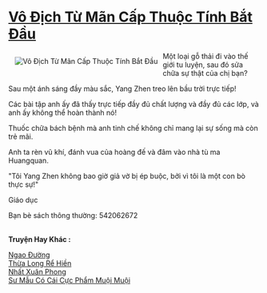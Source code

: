 <a href="https://truyentiki.com/vo-dich-tu-man-cap-thuoc-tinh-bat-dau.30536/" title="Vô Địch Từ Mãn Cấp Thuộc Tính Bắt Đầu"><h1>Vô Địch Từ Mãn Cấp Thuộc Tính Bắt Đầu</h1></a><div style="display:table"><img align="right" style="float: left; padding: 10px;" src="https://truyentiki.com/a/img/str/src/30536.jpg" alt="Vô Địch Từ Mãn Cấp Thuộc Tính Bắt Đầu">Một loại gỗ thải đi vào thế giới tu luyện, sau đó sửa chữa sự thật của chị bạn? <p></p> Sau một ánh sáng đầy màu sắc, Yang Zhen treo lên bầu trời trực tiếp! <p></p> Các bài tập anh ấy đã thấy trực tiếp đầy đủ chất lượng và đầy đủ các lớp, và anh ấy không thể hoàn thành nó! <p></p> Thuốc chữa bách bệnh mà anh tinh chế không chỉ mang lại sự sống mà còn trẻ mãi. <p></p> Anh ta rèn vũ khí, đánh vua của hoàng đế và đâm vào nhà tù ma Huangquan. <p></p> "Tôi Yang Zhen không bao giờ giả vờ bị ép buộc, bởi vì tôi là một con bò thực sự!" <p></p> Giáo dục <p></p> Bạn bè sách thông thường: 542062672</div><p><br><b>Truyện Hay Khác :</b></p><a href="https://truyentiki.com/ngao-duong.30535/" alt="Ngao Đường">Ngao Đường</a><br/><a href="https://github.com/nownovels/top500/tree/master/truyenhay/33929/" alt="Thừa Long Rể Hiền">Thừa Long Rể Hiền</a><br/><a href="https://github.com/nownovels/truyenhay/tree/master/truyenhay/30568/README.md" alt="Nhất Xuân Phong">Nhất Xuân Phong</a><br/><a href="https://www.scoop.it/topic/nownovels/p/4118846059/2020/06/03/truyen-su-mau-co-cai-cuc-pham-muoi-muoi" alt="Sư Mẫu Có Cái Cực Phẩm Muội Muội">Sư Mẫu Có Cái Cực Phẩm Muội Muội</a><br/>
